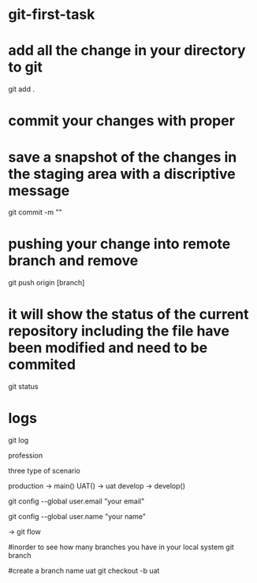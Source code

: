 # git-first-task
# add all the change in your directory to git
git add .

# commit your changes with proper
# save a snapshot of the changes in the staging area with a discriptive message
git commit -m ""

# pushing your change into remote branch and remove 
git push origin [branch]

# it will show the status of the current repository including the file have been modified and need to be commited
git status

# logs 
git log

profession

three type of scenario

production -> main()
UAT() -> uat
develop -> develop()

git config --global user.email "your email" 

git config --global user.name "your name"

-> git flow

#inorder to see how many branches you have in your local system
git branch

#create a branch name uat
git checkout -b uat
